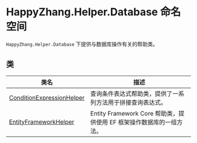 # HappyZhang.Helper.Database 命名空间
`HappyZhang.Helper.Database` 下提供与数据库操作有关的帮助类。

## 类
| 类名 | 描述 |
| - | - |
| [ConditionExpressionHelper]() | 查询条件表达式帮助类，提供了一系列方法用于拼接查询表达式。 |
| [EntityFrameworkHelper]() | Entity Framework Core 帮助类，提供使用 EF 框架操作数据库的一组方法。 |